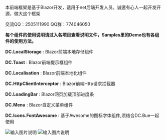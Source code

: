 本前端框架是基于Blazor开发，适用于net后端开发人员。诚邀有心人一起开发开源，做大这个框架

交流QQ：2505111990  QQ群：774046050


 **每个组件的使用说明请过入各项目查看说明文件，Samples里的Demo也有各组件的使用方法。** 


 **DC.LocalStorage** : Blazor前端本地存储组件

 **DC.Toast** : Blazor前端提示框组件

 **DC.Localisation** : Blazor前端本地化组件

 **DC.HttpClientInterceptor** : Blazor前端Http请求拦截器

 **DC.LoadingBar** : Blazor网页加载顶部进度条

 **DC.Menu** : Blazor自定义菜单组件

 **DC.Icons.FontAwesome** : 基于Awesome的图标字体组件,须结合DC.Bue一起使用

![输入图片说明](https://images.gitee.com/uploads/images/2019/0323/143458_244fc8de_130171.png "演示图片")
![输入图片说明](https://images.gitee.com/uploads/images/2019/0326/184321_d2a8a44d_130171.png "演示图片")